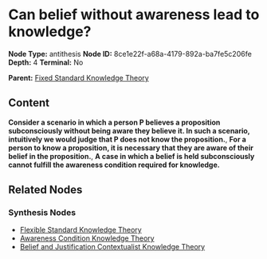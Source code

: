 # Can belief without awareness lead to knowledge?

**Node Type:** antithesis
**Node ID:** 8ce1e22f-a68a-4179-892a-ba7fe5c206fe
**Depth:** 4
**Terminal:** No

**Parent:** [Fixed Standard Knowledge Theory](fixed-standard-knowledge-theory-synthesis-b5f2947a-eee2-433a-bc8b-80e1ce1b8ac5.md)

## Content

**Consider a scenario in which a person P believes a proposition subconsciously without being aware they believe it. In such a scenario, intuitively we would judge that P does not know the proposition.**, **For a person to know a proposition, it is necessary that they are aware of their belief in the proposition.**, **A case in which a belief is held subconsciously cannot fulfill the awareness condition required for knowledge.**

## Related Nodes

### Synthesis Nodes

- [Flexible Standard Knowledge Theory](flexible-standard-knowledge-theory-synthesis-b96e851c-197c-4e91-9d46-0b40a762d124.md)
- [Awareness Condition Knowledge Theory](awareness-condition-knowledge-theory-synthesis-f5d05348-aba0-49a3-a9d0-55729c0e5c3f.md)
- [Belief and Justification Contextualist Knowledge Theory](belief-and-justification-contextualist-knowledge-theory-synthesis-8db7fa4c-95a4-4829-9117-c77df5fa9f13.md)

